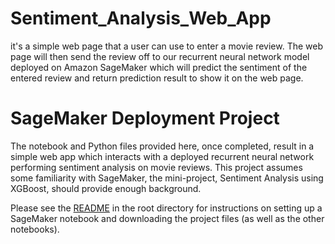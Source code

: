 # Sentiment_Analysis_Web_App
it's a simple web page that a user can use to enter a movie review. The web page will then send the review off to our recurrent neural network model deployed on Amazon SageMaker which will predict the sentiment of the entered review and return prediction result to show it on the web page.

# SageMaker Deployment Project

The notebook and Python files provided here, once completed, result in a simple web app which interacts with a deployed recurrent neural network performing sentiment analysis on movie reviews. This project assumes some familiarity with SageMaker, the mini-project, Sentiment Analysis using XGBoost, should provide enough background.

Please see the [README](https://github.com/udacity/sagemaker-deployment/tree/master/README.md) in the root directory for instructions on setting up a SageMaker notebook and downloading the project files (as well as the other notebooks).
